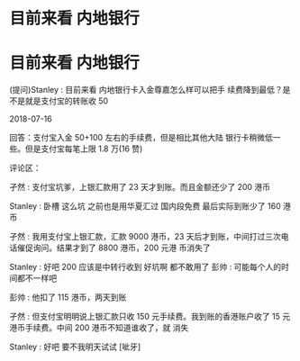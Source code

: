 # 目前来看 内地银行

# 目前来看 内地银行

(提问)Stanley : 目前来看 内地银行卡入金尊嘉怎么样可以把手 续费降到最低？是不是就是支付宝的转账收 50

2018-07-16

回答：支付宝入金 50+100 左右的手续费，但是相比其他大陆 银行卡稍微低一些。但是支付宝每笔上限 1.8 万(16 赞)

评论区：

孑然 : 支付宝坑爹，上银汇款用了 23 天才到账。而且金额还少了 200 港币

Stanley : 卧槽 这么坑 之前也是用华夏汇过 国内段免费 最后实际到账少了 160 港币

孑然 : 我用支付宝上银汇款，汇款 9000 港币，23 天后才到账，中间打过三次电话催促询问。结果才到了 8800 港币，200 元港 币消失了

Stanley : 好吧 200 应该是中转行收到 好坑啊 都不敢用了 彭帅 : 可能每个人的时间都不一样吧

彭帅 : 他扣了 115 港币，两天到账

孑然 : 但支付宝明明说上银汇款只收 150 元手续费。我到账的香港账户收了 15 元港币手续费。中间 200 港币不知道谁收了，就 消失

Stanley : 好吧 要不我明天试试 [呲牙]